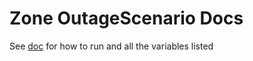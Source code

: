 # Zone OutageScenario Docs

See [doc](https://github.com/redhat-chaos/krkn-hub/blob/main/docs/zone-outages.md) for how to run and all the variables listed
